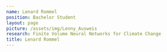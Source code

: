 ```yaml
---
name: Lenard Rommel
position: Bachelor Student
layout: page
picture: /assets/img/Lenny_Ausweis
research: Finite Volume Neural Networks for Climate Change
title: Lenard Rommel
---
```

